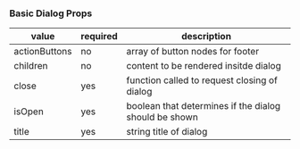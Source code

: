 ### Basic Dialog Props

| value         | required | description                                           |
| ------------- | -------- | ----------------------------------------------------- |
| actionButtons | no       | array of button nodes for footer                      |
| children      | no       | content to be rendered insitde dialog                 |
| close         | yes      | function called to request closing of dialog          |
| isOpen        | yes      | boolean that determines if the dialog should be shown |
| title         | yes      | string title of dialog                                |
